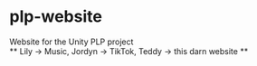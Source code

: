 # plp-website
Website for the Unity PLP project <br>
** Lily -> Music, Jordyn -> TikTok, Teddy -> this darn website **
